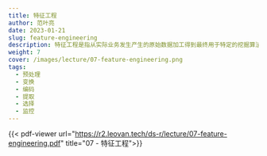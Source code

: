 ```yaml
---
title: 特征工程
author: 范叶亮
date: 2023-01-21
slug: feature-engineering
description: 特征工程是指从实际业务发生产生的原始数据加工得到最终用于特定的挖掘算法的输入变量的过程。
weight: 7
cover: /images/lecture/07-feature-engineering.png
tags:
  - 预处理
  - 变换
  - 编码
  - 提取
  - 选择
  - 监控
---
```


{{< pdf-viewer url="https://r2.leovan.tech/ds-r/lecture/07-feature-engineering.pdf" title="07 - 特征工程">}}

